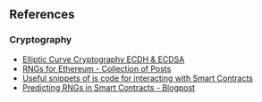 ## References

### Cryptography
- [Elliptic Curve Cryptography ECDH & ECDSA](http://andrea.corbellini.name/2015/05/30/elliptic-curve-cryptography-ecdh-and-ecdsa/)
- [RNGs for Ethereum - Collection of Posts](https://github.com/gluk256/misc/tree/master/rng4ethereum)
- [Useful snippets of js code for interacting with Smart Contracts](https://github.com/pertsev/web3_utilz)
- [Predicting RNGs in Smart Contracts - Blogpost](https://blog.positive.com/predicting-random-numbers-in-ethereum-smart-contracts-e5358c6b8620)
